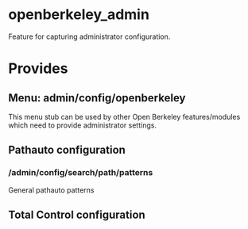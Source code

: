 # openberkeley_admin #


Feature for capturing administrator configuration.

# Provides #

## Menu: admin/config/openberkeley ##

This menu stub can be used by other Open Berkeley features/modules which need to
provide administrator settings.

## Pathauto configuration ##

### /admin/config/search/path/patterns ###

General pathauto patterns

## Total Control configuration ##

